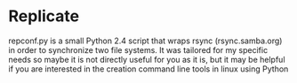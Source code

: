 Replicate
=======

repconf.py is a small Python 2.4 script that wraps rsync (rsync.samba.org) in order to
synchronize two file systems. It was tailored for my specific needs so maybe it is not
directly useful for you as it is, but it may be helpful if you are interested in
the creation command line tools in linux using Python